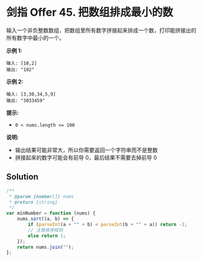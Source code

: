 # 剑指 Offer 45. 把数组排成最小的数

输入一个非负整数数组，把数组里所有数字拼接起来排成一个数，打印能拼接出的所有数字中最小的一个。

**示例 1:**

```
输入: [10,2]
输出: "102"
```

**示例 2:**

```
输入: [3,30,34,5,9]
输出: "3033459"
```

**提示:**

-   `0 < nums.length <= 100`

**说明:**

-   输出结果可能非常大，所以你需要返回一个字符串而不是整数
-   拼接起来的数字可能会有前导 0，最后结果不需要去掉前导 0

## Solution

```javascript
/**
 * @param {number[]} nums
 * @return {string}
 */
var minNumber = function (nums) {
    nums.sort((a, b) => {
        if (parseInt(a + "" + b) < parseInt(b + "" + a)) return -1;
        // 注意排序规则
        else return 1;
    });
    return nums.join("");
};
```
